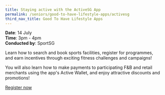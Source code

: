 ```yaml
---
title: Staying active with the ActiveSG App
permalink: /seniors/good-to-have-lifestyle-apps/activesg
third_nav_title: Good To Have Lifestyle Apps
---
```

**Date**: 14 July  
**Time**:  3pm - 4pm   
**Conducted by**: SportSG


Learn how to search and book sports facilities, register for programmes, and earn incentives through exciting fitness challenges and campaigns! 

You will also learn how to make payments to participating F&B and retail merchants using the app's Active Wallet, and enjoy attractive discounts and promotions!

[Register now](https://zoom.us/webinar/register/4816231300777/WN_ghdceUnJRDKLQlwa2tzaYQ)